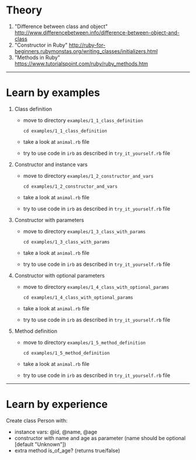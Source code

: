 # Theory


1. "Difference between class and object" http://www.differencebetween.info/difference-between-object-and-class
2. "Constructor in Ruby" http://ruby-for-beginners.rubymonstas.org/writing_classes/initializers.html
3. "Methods in Ruby" https://www.tutorialspoint.com/ruby/ruby_methods.htm

---------------


# Learn by examples


1. Class definition
    - move to directory `examples/1_1_class_definition`

      ```
      cd examples/1_1_class_definition
      ```
    - take a look at `animal.rb` file
    - try to use code in `irb` as described in `try_it_yourself.rb` file

2. Constructor and instance vars
    - move to directory `examples/1_2_constructor_and_vars`

      ```
      cd examples/1_2_constructor_and_vars
      ```
    - take a look at `animal.rb` file
    - try to use code in `irb` as described in `try_it_yourself.rb` file

3. Constructor with parameters
    - move to directory `examples/1_3_class_with_params`

      ```
      cd examples/1_3_class_with_params
      ```
    - take a look at `animal.rb` file
    - try to use code in `irb` as described in `try_it_yourself.rb` file

4. Constructor with optional parameters
    - move to directory `examples/1_4_class_with_optional_params`

      ```
      cd examples/1_4_class_with_optional_params
      ```
    - take a look at `animal.rb` file
    - try to use code in `irb` as described in `try_it_yourself.rb` file

5. Method definition
    - move to directory `examples/1_5_method_definition`

      ```
      cd examples/1_5_method_definition
      ```
    - take a look at `animal.rb` file
    - try to use code in `irb` as described in `try_it_yourself.rb` file

<???>


---------------

# Learn by experience

Create class Person with:
- instance vars: @id, @name, @age
- constructor with name and age as parameter (name should be optional [default "Unknown"])
- extra method is_of_age? (returns true/false)

